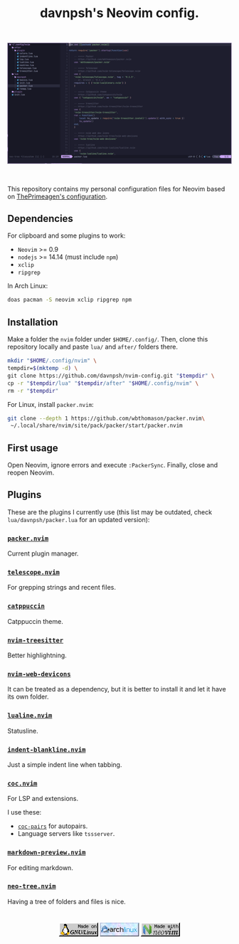 <div align="center">

# davnpsh's Neovim config.

<br>

![example img](./imgs/screenshot.png)

</div>

<br>

This repository contains my personal configuration files for Neovim based on [ThePrimeagen's configuration](https://github.com/ThePrimeagen/init.lua).

## Dependencies

For clipboard and some plugins to work:

* `Neovim` >= 0.9
* `nodejs` >= 14.14 (must include `npm`)
* `xclip`
* `ripgrep`

In Arch Linux:

```bash
doas pacman -S neovim xclip ripgrep npm
```

## Installation

Make a folder the `nvim` folder under `$HOME/.config/`. Then, clone this repository locally and paste `lua/` and `after/` folders there.

```bash
mkdir "$HOME/.config/nvim" \
tempdir=$(mktemp -d) \
git clone https://github.com/davnpsh/nvim-config.git "$tempdir" \
cp -r "$tempdir/lua" "$tempdir/after" "$HOME/.config/nvim" \
rm -r "$tempdir"
```

For Linux, install `packer.nvim`:

```bash
git clone --depth 1 https://github.com/wbthomason/packer.nvim\
 ~/.local/share/nvim/site/pack/packer/start/packer.nvim
```

## First usage

Open Neovim, ignore errors and execute `:PackerSync`. Finally, close and reopen Neovim.

## Plugins

These are the plugins I currently use (this list may be outdated, check `lua/davnpsh/packer.lua` for an updated version):

### [`packer.nvim`](https://github.com/wbthomason/packer.nvim)
Current plugin manager.

### [`telescope.nvim`](https://github.com/nvim-telescope/telescope.nvim)
For grepping strings and recent files.

### [`catppuccin`](https://github.com/catppuccin/nvim)
Catppuccin theme.

### [`nvim-treesitter`](https://github.com/nvim-treesitter/nvim-treesitter)
Better highlightning.

### [`nvim-web-devicons`](https://github.com/nvim-tree/nvim-web-devicons)
It can be treated as a dependency, but it is better to install it and let it have its own folder.

### [`lualine.nvim`](https://github.com/nvim-lualine/lualine.nvim)
Statusline.

### [`indent-blankline.nvim`](https://github.com/lukas-reineke/indent-blankline.nvim)
Just a simple indent line when tabbing.

### [`coc.nvim`](https://github.com/neoclide/coc.nvim)
For LSP and extensions.

I use these:

* [`coc-pairs`](https://github.com/neoclide/coc-pairs) for autopairs.
* Language servers like `tssserver`.

### [`markdown-preview.nvim`](https://github.com/iamcco/markdown-preview.nvim)
For editing markdown.

### [`neo-tree.nvim`](https://github.com/nvim-neo-tree/neo-tree.nvim)
Having a tree of folders and files is nice.

# 

<div align="center">

![gnu_linux](./imgs/gnu-linux.gif) [![arch_linux](./imgs/archlinux.gif)](https://archlinux.org/) [![neovim](./imgs/neovim.gif)](https://neovim.io/)

</div>

